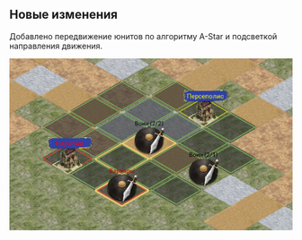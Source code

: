 ## Новые изменения

Добавлено передвижение юнитов по алгоритму A-Star и подсветкой направления движения.

![Передвижение юнитов](https://github.com/xXZyzzXx/Kivy-RPG-Game/raw/master/data/screenshots/movement.png)

